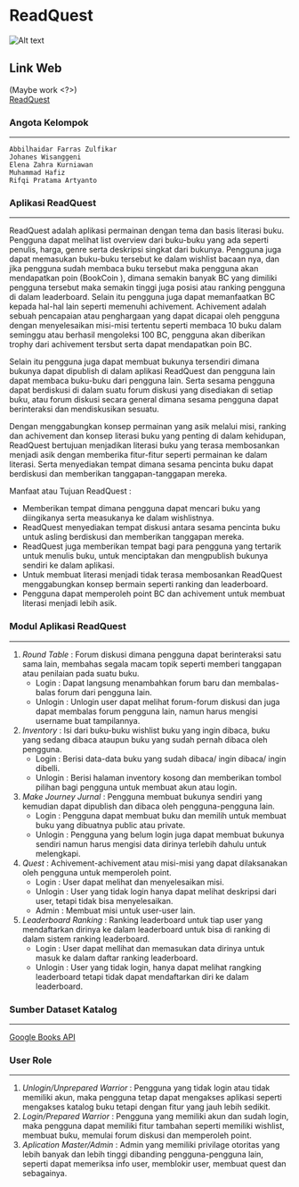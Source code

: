 # ReadQuest

![Alt text](ReadQuestLogo.png)

## Link Web
(Maybe work <?>)  
[ReadQuest](http://readquest-f02-tk.pbp.cs.ui.ac.id)

### Angota Kelompok
------
`Abbilhaidar Farras Zulfikar`  
`Johanes Wisanggeni`  
`Elena Zahra Kurniawan`  
`Muhammad Hafiz`  
`Rifqi Pratama Artyanto`  

### Aplikasi ReadQuest
------
ReadQuest adalah aplikasi permainan dengan tema dan basis literasi buku. Pengguna dapat melihat list overview dari buku-buku yang ada seperti penulis, harga, genre serta deskripsi singkat dari bukunya. Pengguna juga dapat memasukan buku-buku tersebut ke dalam wishlist bacaan nya, dan jika pengguna sudah membaca buku tersebut maka pengguna akan mendapatkan poin (BookCoin <BC>), dimana semakin banyak BC yang dimiliki pengguna tersebut maka semakin tinggi juga posisi atau ranking pengguna di dalam leaderboard. Selain itu pengguna juga dapat memanfaatkan BC kepada hal-hal lain seperti memenuhi achivement. Achivement adalah sebuah pencapaian atau penghargaan yang dapat dicapai oleh pengguna dengan menyelesaikan misi-misi tertentu seperti membaca 10 buku dalam seminggu atau berhasil mengoleksi 100 BC, pengguna akan diberikan trophy dari achivement tersbut serta dapat mendapatkan poin BC.  
  
Selain itu pengguna juga dapat membuat bukunya tersendiri dimana bukunya dapat dipublish di dalam aplikasi ReadQuest dan pengguna lain dapat membaca buku-buku dari pengguna lain. Serta sesama pengguna dapat berdiskusi di dalam suatu forum diskusi yang disediakan di setiap buku, atau forum diskusi secara general dimana sesama pengguna dapat berinteraksi dan mendiskusikan sesuatu.  
  
Dengan menggabungkan konsep permainan yang asik melalui misi, ranking dan achivement dan konsep literasi buku yang penting di dalam kehidupan, ReadQuest bertujuan menjadikan literasi buku yang terasa membosankan menjadi asik dengan memberika fitur-fitur seperti permainan ke dalam literasi. Serta menyediakan tempat dimana sesama pencinta buku dapat berdiskusi dan memberikan tanggapan-tanggapan mereka.

Manfaat atau Tujuan ReadQuest :  
- Memberikan tempat dimana pengguna dapat mencari buku yang diingikanya serta measukanya ke dalam wishlistnya.
- ReadQuest menyediakan tempat diskusi antara sesama pencinta buku untuk asling berdiskusi dan memberikan tanggapan mereka.
- ReadQuest juga memberikan tempat bagi para pengguna yang tertarik untuk menulis buku, untuk menciptakan dan mengpublish bukunya sendiri ke dalam aplikasi.
- Untuk membuat literasi menjadi tidak terasa membosankan ReadQuest menggabungkan konsep bermain seperti ranking dan leaderboard.
- Pengguna dapat memperoleh point BC dan achivement untuk membuat literasi menjadi lebih asik.

### Modul Aplikasi ReadQuest
------
1. *Round Table* : Forum diskusi dimana pengguna dapat berinteraksi satu sama lain, membahas segala macam topik seperti memberi tanggapan atau penilaian pada suatu buku.
   - Login : Dapat langsung menambahkan forum baru dan membalas-balas forum dari pengguna lain.
   - Unlogin : Unlogin user dapat melihat forum-forum diskusi dan juga dapat membalas forum pengguna lain, namun harus mengisi username buat tampilannya.
2. *Inventory* : Isi dari buku-buku wishlist buku yang ingin dibaca, buku yang sedang dibaca ataupun buku yang sudah pernah dibaca oleh pengguna.
   - Login : Berisi data-data buku yang sudah dibaca/ ingin dibaca/ ingin dibelli.
   - Unlogin : Berisi halaman inventory kosong dan memberikan tombol pilihan bagi pengguna untuk membuat akun atau login.
3. *Make Journey Jurnal* : Pengguna membuat bukunya sendiri yang kemudian dapat dipublish dan dibaca oleh pengguna-pengguna lain.
   - Login : Pengguna dapat membuat buku dan memilih untuk membuat buku yang dibuatnya public atau private.
   - Unlogin : Pengguna yang belum login juga dapat membuat bukunya sendiri namun harus mengisi data dirinya terlebih dahulu untuk melengkapi.
5. *Quest* : Achivement-achivement atau misi-misi yang dapat dilaksanakan oleh pengguna untuk memperoleh point.
   - Login : User dapat melihat dan menyelesaikan misi.
   - Unlogin : User yang tidak login hanya dapat melihat deskripsi dari user, tetapi tidak bisa menyelesaikan.
   - Admin : Membuat misi untuk user-user lain.
7. *Leaderboard Ranking* : Ranking leaderboard untuk tiap user yang mendaftarkan dirinya ke dalam leaderboard untuk bisa di ranking di dalam sistem ranking leaderboard.
   - Login : User dapat mellihat dan memasukan data dirinya untuk masuk ke dalam daftar ranking leaderboard.
   - Unlogin : User yang tidak login, hanya dapat melihat rangking leaderboard tetapi tidak dapat mendaftarkan diri ke dalam leaderboard.

### Sumber Dataset Katalog
------
[Google Books API](https://developers.google.com/books/)

### User Role
------
1. *Unlogin/Unprepared Warrior* : Pengguna yang tidak login atau tidak memiliki akun, maka pengguna tetap dapat mengakses aplikasi seperti mengakses katalog buku tetapi dengan fitur yang jauh lebih sedikit.  
2. *Login/Prepared Warrior* : Pengguna yang memiliki akun dan sudah login, maka pengguna dapat memiliki fitur tambahan seperti memiliki wishlist, membuat buku, memulai forum diskusi dan memperoleh point.  
3. *Aplication Master/Admin* : Admin yang memiliki privilage otoritas yang lebih banyak dan lebih tinggi dibanding pengguna-pengguna lain, seperti dapat memeriksa info user, memblokir user, membuat quest dan sebagainya.  
